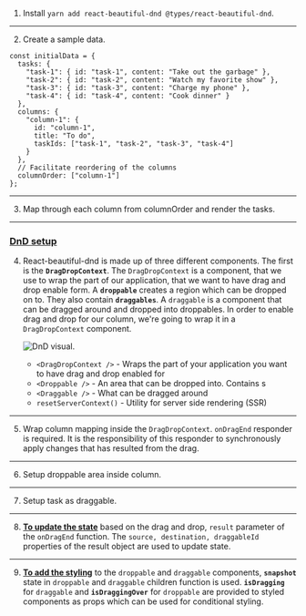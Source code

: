 1. Install `yarn add react-beautiful-dnd @types/react-beautiful-dnd`.
---
2. Create a sample data.

```
const initialData = {
  tasks: {
    "task-1": { id: "task-1", content: "Take out the garbage" },
    "task-2": { id: "task-2", content: "Watch my favorite show" },
    "task-3": { id: "task-3", content: "Charge my phone" },
    "task-4": { id: "task-4", content: "Cook dinner" }
  },
  columns: {
    "column-1": {
      id: "column-1",
      title: "To do",
      taskIds: ["task-1", "task-2", "task-3", "task-4"]
    }
  },
  // Facilitate reordering of the columns
  columnOrder: ["column-1"]
};
```
---
3. Map through each column from columnOrder and render the tasks.
---
### <u>DnD setup</u>

4. React-beautiful-dnd is made up of three different components. The first is the **`DragDropContext`**. The `DragDropContext` is a component, that we use to wrap the part of our application, that we want to have drag and drop enable form.
   A **`droppable`** creates a region which can be dropped on to. They also contain **`draggables`**. A `draggable` is a component that can be dragged around and dropped into droppables. In order to enable drag and drop for our column, we're going to wrap it in a `DragDropContext` component.

   ![DnD visual.](https://user-images.githubusercontent.com/2182637/53607406-c8f3a780-3c12-11e9-979c-7f3b5bd1bfbd.gif)

   - `<DragDropContext />` - Wraps the part of your application you want to have drag and drop enabled for
   - `<Droppable />` - An area that can be dropped into. Contains <Draggable />s
   - `<Draggable />` - What can be dragged around
   - `resetServerContext()` - Utility for server side rendering (SSR)
---
5. Wrap column mapping inside the `DragDropContext`. `onDragEnd` responder is required. It is the responsibility of this responder to synchronously apply changes that has resulted from the drag.
---
6. Setup droppable area inside column.
---
7. Setup task as draggable.
---
8. <u>**To update the state**</u> based on the drag and drop, `result` parameter of the `onDragEnd` function. The `source, destination, draggableId` properties of the result object are used to update state.
---
9. <u>**To add the styling**</u> to the `droppable` and `draggable` components, **`snapshot`** state in `droppable` and `draggable` children function is used.
**`isDragging`** for `draggable` and **`isDraggingOver`** for `droppable` are provided to styled components as props which can be used for conditional styling.
